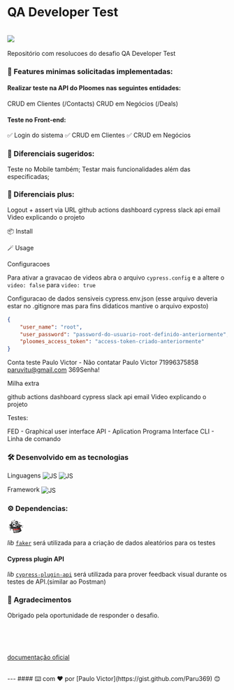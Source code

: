 # QA Developer Test
<br>
<img height="30px" src="https://uploads-ssl.webflow.com/61afa420e611dbd8b4a5856e/62029fbeebcf51ae7cda78a2_logo-horizontal-brand.svg">
<br>


Repositório com resolucoes do desafio QA Developer Test 

### 🚀 Features minimas solicitadas implementadas:

#### Realizar teste na API do Ploomes nas seguintes entidades:
CRUD em Clientes (/Contacts)
CRUD em Negócios (/Deals)

#### Teste no Front-end: 
✅ Login do sistema
✅ CRUD em Clientes
✅ CRUD em Negócios

### 🚀 Diferenciais sugeridos:

Teste no Mobile também;
Testar mais funcionalidades além das especificadas;

### 🚀 Diferenciais plus:

Logout + assert via URL
github actions
dashboard cypress
slack
api email
Video explicando o projeto


📦 Install


🪄 Usage

Configuracoes

Para ativar a gravacao de videos abra o arquivo ```cypress.config``` e a altere o `video: false` para `video: true`

Configuracao de dados sensiveis cypress.env.json (esse arquivo deveria estar no .gitignore mas para fins didaticos mantive o arquivo exposto)

```json
{
    "user_name": "root",
    "user_password": "password-do-usuario-root-definido-anteriormente",
    "ploomes_access_token": "access-token-criado-anteriormente"
}

```



Conta teste Paulo Victor - Não contatar
Paulo Victor
71996375858
paruvitu@gmail.com
369Senha!


Milha extra

github actions
dashboard cypress
slack
api email
Video explicando o projeto


Testes:

FED - Graphical user interface 
API - Aplication Programa Interface
CLI - Linha de comando

###  🛠️ Desenvolvido em as tecnologias

Linguagens
<img align="center" alt="JS" height="30" width="40" src="https://cdn.worldvectorlogo.com/logos/javascript-1.svg">
<img align="center" alt="JS" height="30" width="40" src="https://cdn.worldvectorlogo.com/logos/typescript.svg">

Framework
<img align="center" alt="JS" height="30" width="40" src="https://www.cypress.io/images/layouts/shared/navbar-brand.svg">


### ⚙️ Dependencias:

<img align="center" alt="Faker" height="30" width="40" src="https://raw.githubusercontent.com/faker-js/faker/HEAD/docs/public/logo.svg">

 _lib_ [`faker`](https://www.npmjs.com/package/@faker-js/faker) será utilizada para a criação de dados aleatórios para os testes
 
#### Cypress plugin API 
 
 _lib_ [`cypress-plugin-api`](https://www.npmjs.com/package/cypress-plugin-api) será utilizada para prover feedback visual durante os testes 
 de API.(similar ao Postman)




###  🎁 Agradecimentos


Obrigado pela oportunidade de responder o desafio.

<br><br><br>

[documentação oficial](https://docs.cypress.io) 

<br>
---
####  ⌨️ com ❤️ por [Paulo Victor](https://gist.github.com/Paru369) 😊